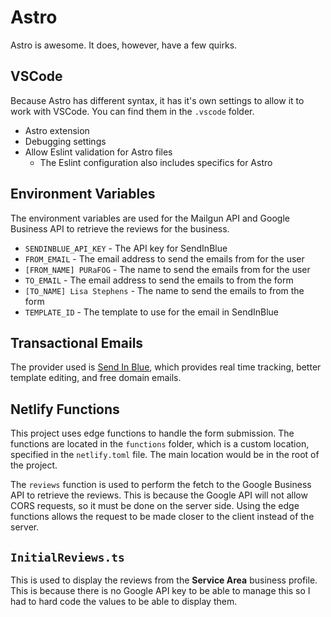 # Astro

Astro is awesome. It does, however, have a few quirks.

## VSCode

Because Astro has different syntax, it has it's own settings to allow it to work with VSCode.
You can find them in the `.vscode` folder.

- Astro extension
- Debugging settings
- Allow Eslint validation for Astro files
  - The Eslint configuration also includes specifics for Astro

## Environment Variables

The environment variables are used for the Mailgun API and Google Business API to retrieve the reviews
for the business.

- `SENDINBLUE_API_KEY` - The API key for SendInBlue
- `FROM_EMAIL` - The email address to send the emails from for the user 
- `[FROM_NAME] PURaFOG` - The name to send the emails from for the user 
- `TO_EMAIL` - The email address to send the emails to from the form
- `[TO_NAME] Lisa Stephens` - The name to send the emails to from the form 
- `TEMPLATE_ID` - The template to use for the email in SendInBlue


## Transactional Emails

The provider used is [Send In Blue](https://app-smtp.sendinblue.com/), which provides real time tracking,
better template editing, and free domain emails.

## Netlify Functions

This project uses edge functions to handle the form submission. The functions are located in the `functions` folder,
which is a custom location, specified in the `netlify.toml` file. The main location would be in the root of the project.

The `reviews` function is used to perform the fetch to the Google Business API to retrieve the reviews. This is because
the Google API will not allow CORS requests, so it must be done on the server side. Using the edge functions allows
the request to be made closer to the client instead of the server.

## `InitialReviews.ts`

This is used to display the reviews from the **Service Area** business profile. This is because there is no Google
API key to be able to manage this so I had to hard code the values to be able to display them.
